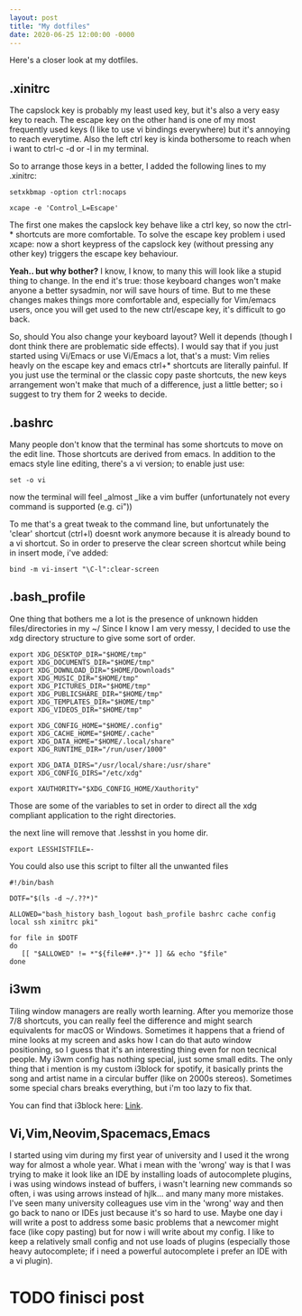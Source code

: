 ```yaml
---
layout: post
title: "My dotfiles"
date: 2020-06-25 12:00:00 -0000
---
```

Here's a closer look at my dotfiles.

## .xinitrc
The capslock key is probably my least used key, but it's also a very easy key to reach. 
The escape key on the other hand is one of my most frequently used keys (I like to use vi bindings everywhere) but it's annoying to reach everytime.
Also the left ctrl key is kinda bothersome to reach when i want to ctrl-c -d or -l in my terminal.

So to arrange those keys in a better, I added the following lines to my .xinitrc:
```
setxkbmap -option ctrl:nocaps

xcape -e 'Control_L=Escape'
```

The first one makes the capslock key behave like a ctrl key, so now the ctrl-\* shortcuts are more comfortable.
To solve the escape key problem i used xcape: now a short keypress of the capslock key (without pressing any other key) triggers the escape key behaviour.

**Yeah.. but why bother?**
I know, I know, to many this will look like a stupid thing to change. In the end it's true: those keyboard changes won't make anyone a better sysadmin, nor will save hours of time.
But to me these changes makes things more comfortable and, especially for Vim/emacs users, once you will get used to the new ctrl/escape key, it's difficult to go back.

So, should You also change your keyboard layout? Well it depends (though I dont think there are problematic side effects).
I would say that if you just started using Vi/Emacs or use Vi/Emacs a lot, that's a must: Vim relies heavly on the escape key and emacs ctrl+\* shortcuts are literally painful.
If you just use the terminal or the classic copy paste shortcuts, the new keys arrangement won't make that much of a difference, just a little better; so i suggest to try them for 2 weeks to decide.

## .bashrc
Many people don't know that the terminal has some shortcuts to move on the edit line. Those shortcuts are derived from emacs.
In addition to the emacs style line editing, there's a vi version; to enable just use:

```
set -o vi
``` 
now the terminal will feel _almost _like a vim buffer (unfortunately not every command is supported (e.g. ci"))

To me that's a great tweak to the command line, but unfortunately the 'clear' shortcut (ctrl+l) doesnt work anymore because it is already bound to a vi shortcut.
So in order to preserve the clear screen shortcut while being in insert mode, i've added:

```
bind -m vi-insert "\C-l":clear-screen
```

## .bash_profile
One thing that bothers me a lot is the presence of unknown hidden files/directories in my ~/
Since I know I am very messy, I decided to use the xdg directory structure to give some sort of order.

```
export XDG_DESKTOP_DIR="$HOME/tmp"
export XDG_DOCUMENTS_DIR="$HOME/tmp"
export XDG_DOWNLOAD_DIR="$HOME/Downloads"
export XDG_MUSIC_DIR="$HOME/tmp"
export XDG_PICTURES_DIR="$HOME/tmp"
export XDG_PUBLICSHARE_DIR="$HOME/tmp"
export XDG_TEMPLATES_DIR="$HOME/tmp"
export XDG_VIDEOS_DIR="$HOME/tmp"

export XDG_CONFIG_HOME="$HOME/.config"
export XDG_CACHE_HOME="$HOME/.cache"
export XDG_DATA_HOME="$HOME/.local/share"
export XDG_RUNTIME_DIR="/run/user/1000"

export XDG_DATA_DIRS="/usr/local/share:/usr/share"
export XDG_CONFIG_DIRS="/etc/xdg"

export XAUTHORITY="$XDG_CONFIG_HOME/Xauthority"
```
Those are some of the variables to set in order to direct all the xdg compliant application to the right directories.


the next line will remove that .lesshst in you home dir.
```
export LESSHISTFILE=-
```

You could also use this script to filter all the unwanted files
```
#!/bin/bash

DOTF="$(ls -d ~/.??*)"

ALLOWED="bash_history bash_logout bash_profile bashrc cache config local ssh xinitrc pki"

for file in $DOTF
do
   [[ "$ALLOWED" != *"${file##*.}"* ]] && echo "$file"
done
```

## i3wm
Tiling window managers are really worth learning. After you memorize those 7/8 shortcuts, you can really feel the difference and might search equivalents for macOS or Windows.
Sometimes it happens that a friend of mine looks at my screen and asks how I can do that auto window positioning, so I guess that it's an interesting thing even for non tecnical people.
My i3wm config has nothing special, just some small edits. The only thing that i mention is my custom i3block for spotify, it basically prints the song and artist name in a circular buffer (like on 2000s stereos). Sometimes some special chars breaks everything, but i'm too lazy to fix that.

You can find that i3block here:
[Link](https://github.com/giovifazi/dotfiles/blob/master/old-configs/i3/i3blocks/spotify).

## Vi,Vim,Neovim,Spacemacs,Emacs
I started using vim during my first year of university and I used it the wrong way for almost a whole year. What i mean with the 'wrong' way is that I was trying to make it look like an IDE by installing loads of autocomplete plugins, i was using windows instead of buffers, i wasn't learning new commands so often, i was using arrows instead of hjlk... and many many more mistakes.
I've seen many university colleagues use vim in the 'wrong' way and then go back to nano or IDEs just because it's so hard to use.
Maybe one day i will write a post to address some basic problems that a newcomer might face (like copy pasting) but for now i will write about my config.
I like to keep a relatively small config and not use loads of plugins (especially those heavy autocomplete; if i need a powerful autocomplete i prefer an IDE with a vi plugin).

# TODO finisci post

